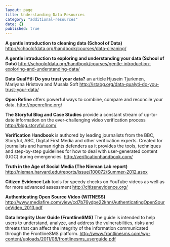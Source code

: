 ```yaml
---
layout: page
title: Understanding Data Resources
category: "additional-resources"
date: {}
published: true
---
```


**A gentle introduction to cleaning data (School of Data)**
http://schoolofdata.org/handbook/courses/data-cleaning/

**A gentle introduction to exploring and understanding your data (School of Data)**
http://schoolofdata.org/handbook/courses/gentle-introduction-exploring-and-understanding-data/  

**Data QualYtI: Do you trust your data?**
an article Hjusein Tjurkmen, Mariyana Hristova and Musala Soft
http://istabg.org/data-qualyti-do-you-trust-your-data/

**Open Refine**
offers powerful ways to combine, compare and reconcile your data. http://openrefine.org/

**The Storyful Blog and Case Studies**
provide a constant stream of up-to-date information on the ever-challenging video verification process
http://blog.storyful.com/

**Verification Handbook**
is authored by leading journalists from the BBC, Storyful, ABC, Digital First Media and other verification experts. Created for journalists and human rights defenders as it provides the tools, techniques and step-by-step guidelines for how to deal with user-generated content (UGC) during emergencies.
http://verificationhandbook.com/

**Truth in the Age of Social Media (The Nieman Lab report)**
http://nieman.harvard.edu/reports/issue/100072/Summer-2012.aspx

**Citizen Evidence Lab**
tools for speedy checks on YouTube videos as well as for more advanced assessment
http://citizenevidence.org/

**Authenticating Open Source Video (WITNESS)**
http://www.mediafire.com/view/cd7b76ydpe22khn/AuthenticatingOpenSourceVideo_2013.pdf

**Data Integrity User Guide (FrontlineSMS)**
The guide is intended to help users to understand, analyze, and address the vulnerabilities, risks and threats that can affect the integrity of the information communicated through the FrontlineSMS platform.
http://www.frontlinesms.com/wp-content/uploads/2011/08/frontlinesms_userguide.pdf